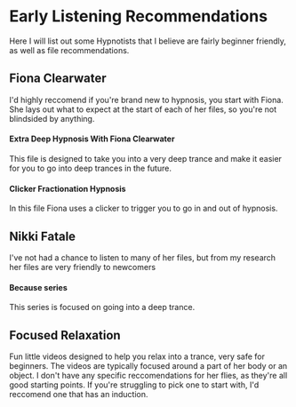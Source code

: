 # Early Listening Recommendations

Here I will list out some Hypnotists that I believe are fairly beginner friendly, as well as file recommendations.

## Fiona Clearwater
I'd highly reccomend if you're brand new to hypnosis, you start with Fiona. She lays out what to expect at the start of each of her files, so you're not blindsided by anything.

#### Extra Deep Hypnosis With Fiona Clearwater
This file is designed to take you into a very deep trance and make it easier for you to go into deep trances in the future.

#### Clicker Fractionation Hypnosis
In this file Fiona uses a clicker to trigger you to go in and out of hypnosis.   

## Nikki Fatale
I've not had a chance to listen to many of her files, but from my research her files are very friendly to newcomers

#### Because series
This series is focused on going into a deep trance.

## Focused Relaxation
Fun little videos designed to help you relax into a trance, very safe for beginners. The videos are typically focused around a part of her body or an object. I don't have any specific reccomendations for her flies, as they're all good starting points. If you're struggling to pick one to start with, I'd reccomend one that has an induction.